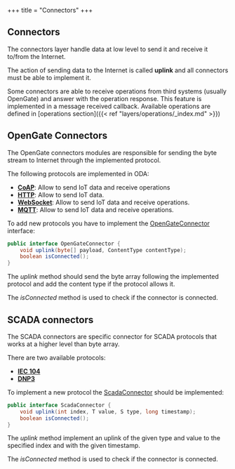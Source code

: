 +++
title = "Connectors"
+++

## Connectors

The connectors layer handle data at low level to send it and receive it to/from the Internet.

The action of sending data to the Internet is called __uplink__ and all connectors must be able to implement it.

Some connectors are able to receive operations from third systems (usually OpenGate) and answer with the operation response. This feature is implemented in a message received callback.
Available operations are defined in [operations section]({{< ref "layers/operations/_index.md" >}})

## OpenGate Connectors

The OpenGate connectors modules are responsible for sending the byte stream to Internet through the implemented protocol.

The following protocols are implemented in ODA:

* [__CoAP__](coap): Allow to send IoT data and receive operations
* [__HTTP__](http): Allow to send IoT data.
* [__WebSocket__](websocket): Allow to send IoT data and receive operations.
* [__MQTT__](mqtt): Allow to send IoT data and receive operations.

To add new protocols you have to implement the [OpenGateConnector](https://github.com/amplia-iiot/oda/blob/master/oda-core/commons/src/main/java/es/amplia/oda/core/commons/interfaces/OpenGateConnector.java) interface:

```java
public interface OpenGateConnector {
    void uplink(byte[] payload, ContentType contentType);
    boolean isConnected();
}
```

The *uplink* method should send the byte array following the implemented protocol and add the content type if the protocol allows it.

The *isConnected* method is used to check if the connector is connected.

## SCADA connectors

The SCADA connectors are specific connector for SCADA protocols that works at a higher level than byte array.

There are two available protocols:

* [__IEC 104__](iec104)
* [__DNP3__](dnp3)

To implement a new protocol the [ScadaConnector](https://github.com/amplia-iiot/oda/blob/master/oda-core/commons/src/main/java/es/amplia/oda/core/commons/interfaces/ScadaConnector.java) should be implemented:

```java
public interface ScadaConnector {
    void uplink(int index, T value, S type, long timestamp);
    boolean isConnected();
}
```

The *uplink* method implement an uplink of the given type and value to the specified index and with the given timestamp.

The *isConnected* method is used to check if the connector is connected.
